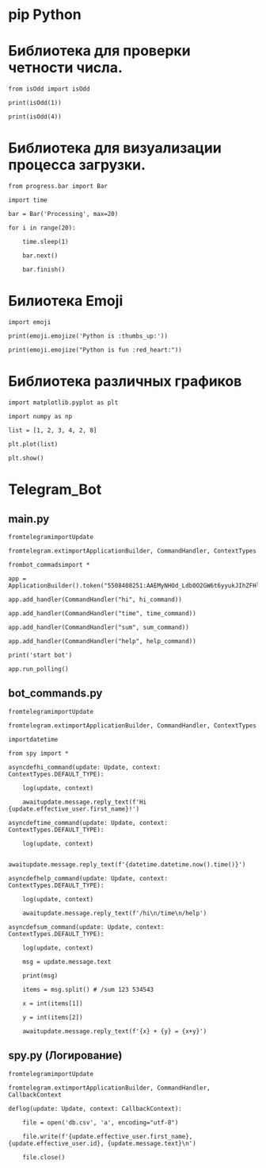 ﻿# pip Python

# Библиотека для проверки четности числа.

    from isOdd import isOdd

    print(isOdd(1))

    print(isOdd(4))

# Библиотека для визуализации процесса загрузки.

    from progress.bar import Bar

    import time

    bar = Bar('Processing', max=20)

    for i in range(20):

        time.sleep(1)

        bar.next()

        bar.finish()

# Билиотека Emoji

    import emoji

    print(emoji.emojize('Python is :thumbs_up:'))

    print(emoji.emojize("Python is fun :red_heart:"))

# Библиотека различных графиков

    import matplotlib.pyplot as plt

    import numpy as np

    list = [1, 2, 3, 4, 2, 8]

    plt.plot(list)

    plt.show()

# Telegram_Bot

## main.py

    fromtelegramimportUpdate

    fromtelegram.extimportApplicationBuilder, CommandHandler, ContextTypes

    frombot_commadsimport *

    app = ApplicationBuilder().token("5508408251:AAEMyNHOd_Ldb0O2GW6t6yyukJIhZFHlE68").build()

    app.add_handler(CommandHandler("hi", hi_command))

    app.add_handler(CommandHandler("time", time_command))

    app.add_handler(CommandHandler("sum", sum_command))

    app.add_handler(CommandHandler("help", help_command))

    print('start bot')

    app.run_polling()

## bot_commands.py

    fromtelegramimportUpdate

    fromtelegram.extimportApplicationBuilder, CommandHandler, ContextTypes

    importdatetime

    from spy import *

    asyncdefhi_command(update: Update, context: ContextTypes.DEFAULT_TYPE):

        log(update, context)

        awaitupdate.message.reply_text(f'Hi {update.effective_user.first_name}!')

    asyncdeftime_command(update: Update, context: ContextTypes.DEFAULT_TYPE):

        log(update, context)

        awaitupdate.message.reply_text(f'{datetime.datetime.now().time()}')

    asyncdefhelp_command(update: Update, context: ContextTypes.DEFAULT_TYPE):

        log(update, context)

        awaitupdate.message.reply_text(f'/hi\n/time\n/help')

    asyncdefsum_command(update: Update, context: ContextTypes.DEFAULT_TYPE):

        log(update, context)

        msg = update.message.text

        print(msg)

        items = msg.split() # /sum 123 534543

        x = int(items[1])

        y = int(items[2])

        awaitupdate.message.reply_text(f'{x} + {y} = {x+y}')

## spy.py (Логирование)

    fromtelegramimportUpdate

    fromtelegram.extimportApplicationBuilder, CommandHandler, CallbackContext

    deflog(update: Update, context: CallbackContext):

        file = open('db.csv', 'a', encoding="utf-8")

        file.write(f'{update.effective_user.first_name}, {update.effective_user.id}, {update.message.text}\n')

        file.close()

